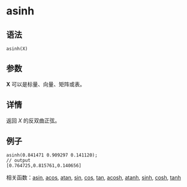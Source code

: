 # asinh

## 语法

`asinh(X)`

## 参数

**X** 可以是标量、向量、矩阵或表。

## 详情

返回 *X* 的反双曲正弦。

## 例子

```
asinh(0.841471 0.909297 0.141120);
// output
[0.764725,0.815761,0.140656]
```

相关函数：[asin](asin.md), [acos](acos.md), [atan](atan.md), [sin](../s/sin.md), [cos](../c/cos.md), [tan](../t/tan.md), [acosh](acosh.md), [atanh](atanh.md), [sinh](../s/sinh.md), [cosh](../c/cosh.md), [tanh](../t/tanh.md)

